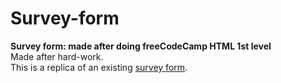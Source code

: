 # Survey-form
**Survey form: made after doing freeCodeCamp HTML 1st level**<br/>
Made after hard-work.<br/>
This is a replica of an existing [survey form](https://survey-form.freecodecamp.rocks/).
